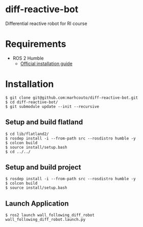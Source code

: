 # diff-reactive-bot
Differential reactive robot for RI course

# Requirements

- ROS 2 Humble
    - [Official installation guide](https://docs.ros.org/en/humble/Installation.html)

# Installation
```
$ git clone git@github.com:marhcouto/diff-reactive-bot.git
$ cd diff-reactive-bot/
$ git submodule update --init --recursive
```

## Setup and build flatland

```
$ cd lib/flatland2/
$ rosdep install -i --from-path src --rosdistro humble -y
$ colcon build
$ source install/setup.bash
$ cd ../../
```

## Setup and build project

```
$ rosdep install -i --from-path src --rosdistro humble -y
$ colcon build
$ source install/setup.bash
```

## Launch Application
```
$ ros2 launch wall_following_diff_robot wall_following_diff_robot.launch.py
```

